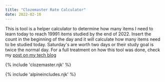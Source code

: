 ```yaml
---
title: "Clozemaster Rate Calculator"
date: 2022-02-10
---
```


This is tool is a helper calculator to determine how many items I need to learn today to reach 19991 items studied by the end of 2022. Insert the count in the beginning of the day and it will calculate how many items need to be studied today. Saturday's are worth two days or their study goal is twice the normal day. For a full treatment on how this tool was done, check my [post on my tech blog](https://timokoola.dev/posts/20220213/)

{% include 'clozemaster.njk' %}

{% include 'alpineincludes.njk' %}